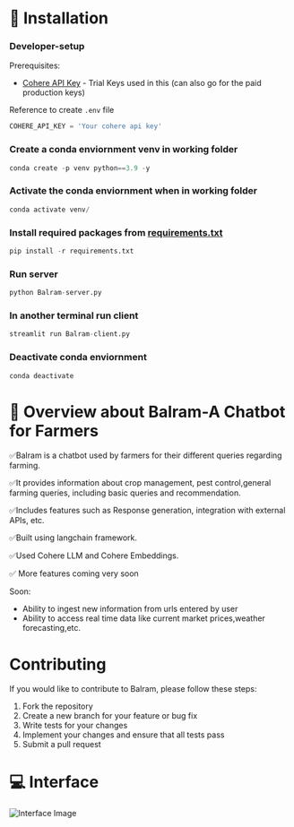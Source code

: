 # 🚀 Installation

### Developer-setup
Prerequisites:
- [Cohere API Key](https://dashboard.cohere.com/api-keys) - Trial Keys used in this (can also go for the paid production keys)


Reference to create `.env` file
```python
COHERE_API_KEY = 'Your cohere api key'
```

### Create a conda enviornment venv in working folder
```python
conda create -p venv python==3.9 -y
```

### Activate the conda enviornment when in working folder
```python
conda activate venv/
```

### Install required packages from [requirements.txt](https://github.com/CozyCone/Projects/blob/main/Balram/requirements.txt)
```python
pip install -r requirements.txt
```

### Run server
```python
python Balram-server.py
```

### In another terminal run client 
```python 
streamlit run Balram-client.py

```

### Deactivate conda enviornment
```python
conda deactivate
```

# 🔧 Overview about Balram-A Chatbot for Farmers

✅Balram is a chatbot used by farmers for their different queries regarding farming.

✅It provides information about crop management, pest control,general farming queries, including basic queries and recommendation.  

✅Includes features such as Response generation, integration with external APIs, etc.

✅Built using langchain framework.

✅Used Cohere LLM and Cohere Embeddings.

✅ More features coming very soon

Soon:
- Ability to ingest new information from urls entered by user 
- Ability to access real time data like current market prices,weather forecasting,etc.

# Contributing

If you would like to contribute to Balram, please follow these steps:

1. Fork the repository
2. Create a new branch for your feature or bug fix
3. Write tests for your changes
4. Implement your changes and ensure that all tests pass
5. Submit a pull request

# 💻 Interface
![Interface Image](https://github.com/CozyCone/Balram/tree/main/Balram/Interface%20image)

